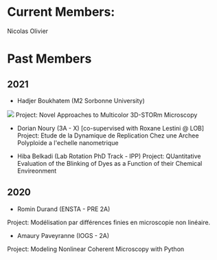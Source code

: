 # Current Members:

Nicolas Olivier



# Past Members

## 2021

- Hadjer Boukhatem (M2 Sorbonne University)

![](https://nolab.github.io/Webpage/images/Hadjer.png)
Project: Novel Approaches to Multicolor 3D-STORm Microscopy


- Dorian Noury (3A - X) [co-supervised with Roxane Lestini @ LOB]
Project: Etude de la Dynamique de Replication Chez une Archee Polyploide a l'echelle nanometrique

- Hiba Belkadi (Lab Rotation PhD Track - IPP)
Project: QUantitative Evaluation of the Blinking of Dyes as a Function of their Chemical Envireonment
## 2020

- Romin Durand (ENSTA - PRE 2A) 

Project: Modélisation par différences finies en microscopie non linéaire.

- Amaury Paveyranne (IOGS - 2A) 

Project: Modeling Nonlinear Coherent Microscopy with Python
